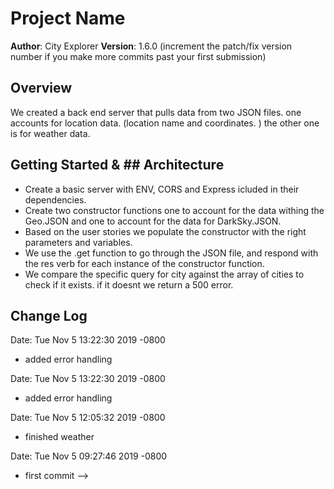 # Project Name

**Author**: City Explorer
**Version**: 1.6.0 (increment the patch/fix version number if you make more commits past your first submission)

## Overview
We created a back end server that pulls data from two JSON files. one accounts for location data. (location name and coordinates. ) the other one is for weather data.

## Getting Started   & ## Architecture

- Create a basic server with ENV, CORS and Express icluded in their dependencies.
- Create two constructor functions one to account for the data withing the Geo.JSON and one to account for the data for DarkSky.JSON.
- Based on the user stories we populate the constructor with the right parameters and variables.
- We use the .get function to go through the JSON file,  and respond with the res verb for each instance of the constructor function.
- We compare the specific query for city against the array of cities to check if it exists. if it doesnt we return a 500 error.





## Change Log
Date:   Tue Nov 5 13:22:30 2019 -0800
- added error handling


Date:   Tue Nov 5 13:22:30 2019 -0800
- added error handling


Date:   Tue Nov 5 12:05:32 2019 -0800
- finished weather


Date:   Tue Nov 5 09:27:46 2019 -0800
- first commit
-->